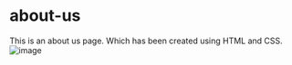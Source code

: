# about-us

This is an about us page. Which has been created using HTML and CSS.
![image](https://github.com/user-attachments/assets/6cb63027-211a-4afa-b649-bf4030e4d4ec)
